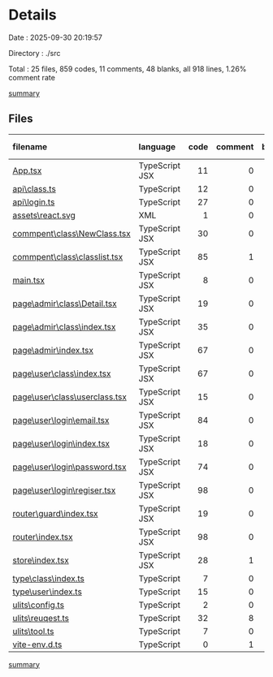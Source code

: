 # Details

Date : 2025-09-30 20:19:57

Directory : ./src

Total : 25 files,  859 codes, 11 comments, 48 blanks, all 918 lines, 1.26% comment rate

[summary](results.md)

## Files
| filename | language | code | comment | blank | total | comment rate |
| :--- | :--- | ---: | ---: | ---: | ---: | ---: |
| [App.tsx](../src\App.tsx) | TypeScript JSX | 11 | 0 | 2 | 13 | 0.00% |
| [api\class.ts](../src\api\class.ts) | TypeScript | 12 | 0 | 2 | 14 | 0.00% |
| [api\login.ts](../src\api\login.ts) | TypeScript | 27 | 0 | 2 | 29 | 0.00% |
| [assets\react.svg](../src\assets\react.svg) | XML | 1 | 0 | 0 | 1 | 0.00% |
| [commpent\class\NewClass.tsx](../src\commpent\class\NewClass.tsx) | TypeScript JSX | 30 | 0 | 1 | 31 | 0.00% |
| [commpent\class\classlist.tsx](../src\commpent\class\classlist.tsx) | TypeScript JSX | 85 | 1 | 11 | 97 | 1.16% |
| [main.tsx](../src\main.tsx) | TypeScript JSX | 8 | 0 | 5 | 13 | 0.00% |
| [page\admir\class\Detail.tsx](../src\page\admir\class\Detail.tsx) | TypeScript JSX | 19 | 0 | 0 | 19 | 0.00% |
| [page\admir\class\index.tsx](../src\page\admir\class\index.tsx) | TypeScript JSX | 35 | 0 | 1 | 36 | 0.00% |
| [page\admir\index.tsx](../src\page\admir\index.tsx) | TypeScript JSX | 67 | 0 | 3 | 70 | 0.00% |
| [page\user\class\index.tsx](../src\page\user\class\index.tsx) | TypeScript JSX | 67 | 0 | 2 | 69 | 0.00% |
| [page\user\class\userclass.tsx](../src\page\user\class\userclass.tsx) | TypeScript JSX | 15 | 0 | 0 | 15 | 0.00% |
| [page\user\login\email.tsx](../src\page\user\login\email.tsx) | TypeScript JSX | 84 | 0 | 4 | 88 | 0.00% |
| [page\user\login\index.tsx](../src\page\user\login\index.tsx) | TypeScript JSX | 18 | 0 | 0 | 18 | 0.00% |
| [page\user\login\password.tsx](../src\page\user\login\password.tsx) | TypeScript JSX | 74 | 0 | 5 | 79 | 0.00% |
| [page\user\login\regiser.tsx](../src\page\user\login\regiser.tsx) | TypeScript JSX | 98 | 0 | 3 | 101 | 0.00% |
| [router\guard\index.tsx](../src\router\guard\index.tsx) | TypeScript JSX | 19 | 0 | 0 | 19 | 0.00% |
| [router\index.tsx](../src\router\index.tsx) | TypeScript JSX | 98 | 0 | 1 | 99 | 0.00% |
| [store\index.tsx](../src\store\index.tsx) | TypeScript JSX | 28 | 1 | 1 | 30 | 3.45% |
| [type\class\index.ts](../src\type\class\index.ts) | TypeScript | 7 | 0 | 0 | 7 | 0.00% |
| [type\user\index.ts](../src\type\user\index.ts) | TypeScript | 15 | 0 | 0 | 15 | 0.00% |
| [ulits\config.ts](../src\ulits\config.ts) | TypeScript | 2 | 0 | 0 | 2 | 0.00% |
| [ulits\reuqest.ts](../src\ulits\reuqest.ts) | TypeScript | 32 | 8 | 4 | 44 | 20.00% |
| [ulits\tool.ts](../src\ulits\tool.ts) | TypeScript | 7 | 0 | 0 | 7 | 0.00% |
| [vite-env.d.ts](../src\vite-env.d.ts) | TypeScript | 0 | 1 | 1 | 2 | 100.00% |

[summary](results.md)